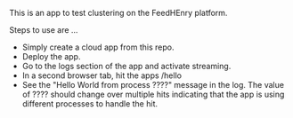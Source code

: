 This is an app to test clustering on the FeedHEnry platform.

Steps to use are ...
* Simply create a cloud app from this repo.
* Deploy the app.
* Go to the logs section of the app and activate streaming.
* In a second browser tab, hit the apps <cloud url>/hello
* See the "Hello World from process ????" message in the log.  The value of ???? should change over multiple hits indicating that the app is using different processes to handle the hit.
